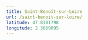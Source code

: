 ```yaml
---
title: Saint-Benoît-sur-Loire
url: /saint-benoit-sur-loire/
latitude: 47.8101798
longitude: 2.3069095
---
```

